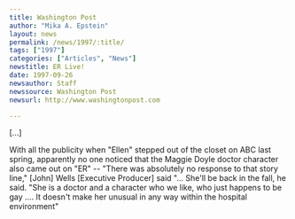 ```yaml
---
title: Washington Post
author: "Mika A. Epstein"
layout: news
permalink: /news/1997/:title/
tags: ["1997"]
categories: ["Articles", "News"]
newstitle: ER Live!
date: 1997-09-26
newsauthor: Staff
newssource: Washington Post
newsurl: http://www.washingtonpost.com

---
```

[...]

With all the publicity when "Ellen" stepped out of the closet on ABC last spring, apparently no one noticed that the Maggie Doyle doctor character also came out on "ER" -- "There was absolutely no response to that story line," [John] Wells [Executive Producer] said "... She'll be back in the fall, he said. "She is a doctor and a character who we like, who just happens to be gay .... It doesn't make her unusual in any way within the hospital environment"

